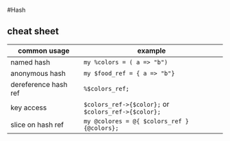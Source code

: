 #Hash
## cheat sheet

| common usage  | example|
| ------------- | ------------- |
|named hash| `my %colors = ( a => "b")`  |
|anonymous hash| `my $food_ref = { a => "b"}`|
| dereference hash ref | `%$colors_ref;`|
|key access| `$colors_ref->{$color};` or <br> `$colors_ref->{$color};`|
| slice on hash ref| `my @colores = @{ $colors_ref }{@colors};` |

